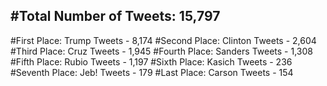 #Total Number of Tweets: 15,797 
---
#First Place: Trump Tweets - 8,174
#Second Place: Clinton Tweets - 2,604
#Third Place: Cruz Tweets - 1,945
#Fourth Place: Sanders Tweets - 1,308
#Fifth Place: Rubio Tweets - 1,197
#Sixth Place: Kasich Tweets - 236
#Seventh Place: Jeb! Tweets - 179
#Last Place: Carson Tweets - 154
